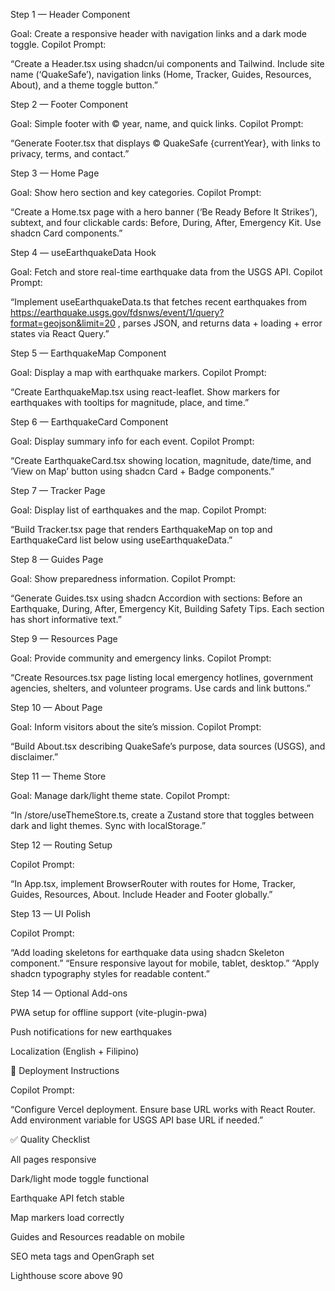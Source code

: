 Step 1 — Header Component

Goal: Create a responsive header with navigation links and a dark mode toggle.
Copilot Prompt:

“Create a Header.tsx using shadcn/ui components and Tailwind. Include site name (‘QuakeSafe’), navigation links (Home, Tracker, Guides, Resources, About), and a theme toggle button.”

Step 2 — Footer Component

Goal: Simple footer with © year, name, and quick links.
Copilot Prompt:

“Generate Footer.tsx that displays © QuakeSafe {currentYear}, with links to privacy, terms, and contact.”

Step 3 — Home Page

Goal: Show hero section and key categories.
Copilot Prompt:

“Create a Home.tsx page with a hero banner (‘Be Ready Before It Strikes’), subtext, and four clickable cards: Before, During, After, Emergency Kit. Use shadcn Card components.”

Step 4 — useEarthquakeData Hook

Goal: Fetch and store real-time earthquake data from the USGS API.
Copilot Prompt:

“Implement useEarthquakeData.ts that fetches recent earthquakes from https://earthquake.usgs.gov/fdsnws/event/1/query?format=geojson&limit=20
, parses JSON, and returns data + loading + error states via React Query.”

Step 5 — EarthquakeMap Component

Goal: Display a map with earthquake markers.
Copilot Prompt:

“Create EarthquakeMap.tsx using react-leaflet. Show markers for earthquakes with tooltips for magnitude, place, and time.”

Step 6 — EarthquakeCard Component

Goal: Display summary info for each event.
Copilot Prompt:

“Create EarthquakeCard.tsx showing location, magnitude, date/time, and ‘View on Map’ button using shadcn Card + Badge components.”

Step 7 — Tracker Page

Goal: Display list of earthquakes and the map.
Copilot Prompt:

“Build Tracker.tsx page that renders EarthquakeMap on top and EarthquakeCard list below using useEarthquakeData.”

Step 8 — Guides Page

Goal: Show preparedness information.
Copilot Prompt:

“Generate Guides.tsx using shadcn Accordion with sections: Before an Earthquake, During, After, Emergency Kit, Building Safety Tips. Each section has short informative text.”

Step 9 — Resources Page

Goal: Provide community and emergency links.
Copilot Prompt:

“Create Resources.tsx page listing local emergency hotlines, government agencies, shelters, and volunteer programs. Use cards and link buttons.”

Step 10 — About Page

Goal: Inform visitors about the site’s mission.
Copilot Prompt:

“Build About.tsx describing QuakeSafe’s purpose, data sources (USGS), and disclaimer.”

Step 11 — Theme Store

Goal: Manage dark/light theme state.
Copilot Prompt:

“In /store/useThemeStore.ts, create a Zustand store that toggles between dark and light themes. Sync with localStorage.”

Step 12 — Routing Setup

Copilot Prompt:

“In App.tsx, implement BrowserRouter with routes for Home, Tracker, Guides, Resources, About. Include Header and Footer globally.”

Step 13 — UI Polish

Copilot Prompt:

“Add loading skeletons for earthquake data using shadcn Skeleton component.”
“Ensure responsive layout for mobile, tablet, desktop.”
“Apply shadcn typography styles for readable content.”

Step 14 — Optional Add-ons

PWA setup for offline support (vite-plugin-pwa)

Push notifications for new earthquakes

Localization (English + Filipino)

🚀 Deployment Instructions

Copilot Prompt:

“Configure Vercel deployment. Ensure base URL works with React Router. Add environment variable for USGS API base URL if needed.”

✅ Quality Checklist

 All pages responsive

 Dark/light mode toggle functional

 Earthquake API fetch stable

 Map markers load correctly

 Guides and Resources readable on mobile

 SEO meta tags and OpenGraph set

 Lighthouse score above 90